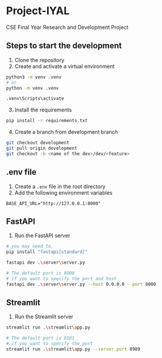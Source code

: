 # Project-IYAL
CSE Final Year Research and Development Project

## Steps to start the development
1. Clone the repository
2. Create and activate a virtual environment
```bash
python3 -m venv .venv
# or
python -m venv .venv

.venv\Scripts\activate
```
3. Install the requirements
```bash
pip install -r requirements.txt
```
4. Create a branch from development branch
```bash
git checkout development
git pull origin development
git checkout -b <name of the dev>/dev/<feature>
```

## .env file
1. Create a `.env` file in the root directory
2. Add the following environment variables
```env
BASE_API_URL="http://127.0.0.1:8000"
```

## FastAPI
1. Run the FastAPI server
```bash
# you may need to,
pip install "fastapi[standard]"

fastapi dev .\server\server.py

# The default port is 8000
# if you want to specify the port and host
fastapi dev .\server\server.py --host 0.0.0.0 --port 8000
```

## Streamlit
1. Run the Streamlit server
```bash
streamlit run .\streamlit\app.py

# The default port is 8501
# if you want to specify the port
streamlit run .\streamlit\app.py --server.port 8989
```